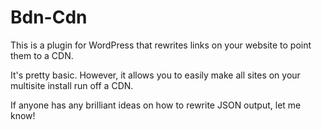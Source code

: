 Bdn-Cdn
=======

This is a plugin for WordPress that rewrites links on your website to point them to a CDN.

It's pretty basic. However, it allows you to easily make all sites on your multisite install run off a CDN.

If anyone has any brilliant ideas on how to rewrite JSON output, let me know!
